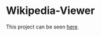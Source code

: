 # Wikipedia-Viewer

This project can be seen <a href="https://codepen.io/car209/full/aWOvee/">here</a>.
